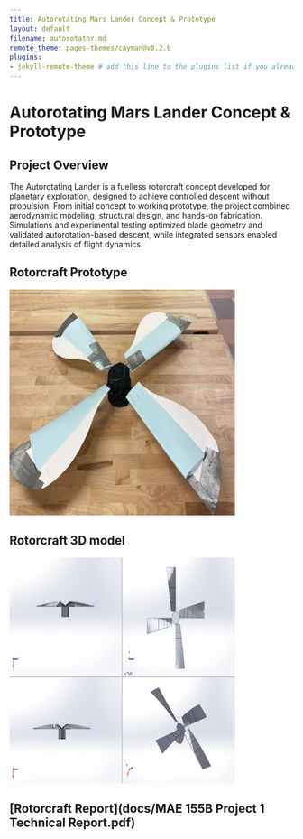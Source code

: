 ```yaml
---
title: Autorotating Mars Lander Concept & Prototype
layout: default
filename: autorotator.md
remote_theme: pages-themes/cayman@v0.2.0
plugins:
- jekyll-remote-theme # add this line to the plugins list if you already have one
--- 
```

# Autorotating Mars Lander Concept & Prototype

## Project Overview

The Autorotating Lander is a fuelless rotorcraft concept developed for planetary exploration, designed to achieve controlled descent without propulsion. From initial concept to working prototype, the project combined aerodynamic modeling, structural design, and hands-on fabrication. Simulations and experimental testing optimized blade geometry and validated autorotation-based descent, while integrated sensors enabled detailed analysis of flight dynamics.

## Rotorcraft Prototype<br/>
<img width="400" height="400" alt="Image" src="docs/autorotator prototype.jpg" /><br/>
## Rotorcraft 3D model<br/>
<img width="400" height="400" alt="Image" src="docs/autototator 3d model.png" /><br/>
## [Rotorcraft Report](docs/MAE 155B Project 1 Technical Report.pdf)
